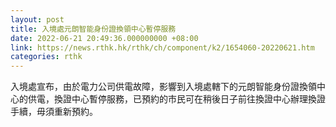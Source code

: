 ```yaml
---
layout: post
title: 入境處元朗智能身份證換領中心暫停服務
date: 2022-06-21 20:49:36.000000000 +08:00
link: https://news.rthk.hk/rthk/ch/component/k2/1654060-20220621.htm
categories: rthk
---
```


入境處宣布，由於電力公司供電故障，影響到入境處轄下的元朗智能身份證換領中心的供電，換證中心暫停服務，已預約的市民可在稍後日子前往換證中心辦理換證手續，毋須重新預約。
